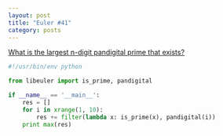 ```yaml
---
layout: post
title: "Euler #41"
category: posts
---
```


[What is the largest n-digit pandigital prime that exists?](http://projecteuler.net/problem=41)

```python
#!/usr/bin/env python

from libeuler import is_prime, pandigital

if __name__ == '__main__':
    res = []
    for i in xrange(1, 10):
        res += filter(lambda x: is_prime(x), pandigital(i))
    print max(res)
```
